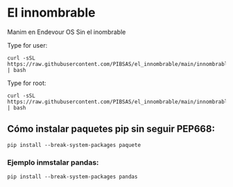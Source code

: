 # El innombrable
Manim en Endevour OS Sin el inombrable 

Type for user:

```
curl -sSL https://raw.githubusercontent.com/PIBSAS/el_innombrable/main/innombrable.sh | bash
```

Type for root:

```
curl -sSL https://raw.githubusercontent.com/PIBSAS/el_innombrable/main/innombrable_root.sh | bash
```

##  Cómo instalar paquetes pip sin seguir PEP668:
```
pip install --break-system-packages paquete
```

### Ejemplo inmstalar pandas:

```
pip install --break-system-packages pandas
```
